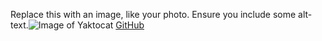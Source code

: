 Replace this with an image, like your photo. Ensure you include some alt-text.![Image of Yaktocat](https://octodex.github.com/images/yaktocat.png)
[GitHub](http://github.com)
